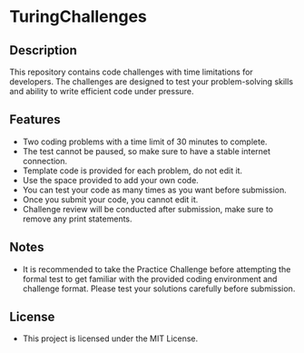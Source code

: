 # TuringChallenges
## Description
This repository contains code challenges with time limitations for developers. The challenges are designed to test your problem-solving skills and ability to write efficient code under pressure.

## Features
* Two coding problems with a time limit of 30 minutes to complete.
* The test cannot be paused, so make sure to have a stable internet connection.
* Template code is provided for each problem, do not edit it.
* Use the space provided to add your own code.
* You can test your code as many times as you want before submission.
* Once you submit your code, you cannot edit it.
* Challenge review will be conducted after submission, make sure to remove any print statements.
## Notes
* It is recommended to take the Practice Challenge before attempting the formal test to get familiar with the provided coding environment and challenge format.
Please test your solutions carefully before submission.
## License
* This project is licensed under the MIT License.
